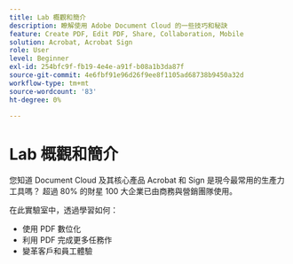 ```yaml
---
title: Lab 概觀和簡介
description: 瞭解使用 Adobe Document Cloud 的一些技巧和秘訣
feature: Create PDF, Edit PDF, Share, Collaboration, Mobile
solution: Acrobat, Acrobat Sign
role: User
level: Beginner
exl-id: 254bfc9f-fb19-4e4e-a91f-b08a1b3da87f
source-git-commit: 4e6fbf91e96d26f9ee8f1105ad68738b9450a32d
workflow-type: tm+mt
source-wordcount: '83'
ht-degree: 0%

---
```


# Lab 概觀和簡介

您知道 Document Cloud 及其核心產品 Acrobat 和 Sign 是現今最常用的生產力工具嗎？ 超過 80% 的財星 100 大企業已由商務與營銷團隊使用。

在此實驗室中，透過學習如何：

* 使用 PDF 數位化
* 利用 PDF 完成更多任務作
* 變革客戶和員工體驗
